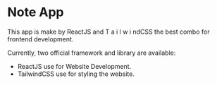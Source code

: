 # Note App

This app is make by ReactJS and T a i l w i ndCSS the best combo for frontend development.

Currently, two official framework and  library are available:

- ReactJS use for Website Development.
- TailwindCSS use for styling the website.

